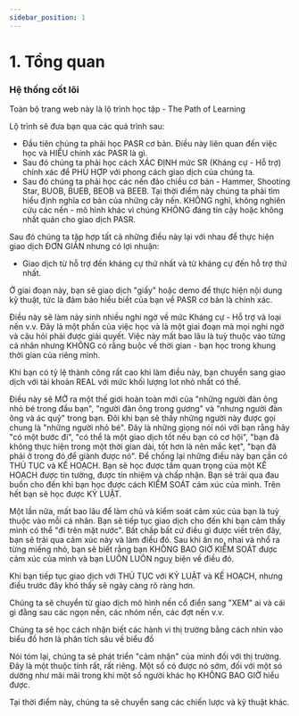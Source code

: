 ```yaml
---
sidebar_position: 1
---
```

# 1. Tổng quan
### Hệ thống cốt lõi
Toàn bộ trang web này là lộ trình học tập - The Path of Learning

Lộ trình sẽ đưa bạn qua các quá trình sau:
- Đầu tiên chúng ta phải học PASR cơ bản. Điều này liên quan đến việc học và HIỂU chính xác PASR là gì.
- Sau đó chúng ta phải học cách XÁC ĐỊNH mức SR (Kháng cự - Hỗ trợ) chính xác để PHÙ HỢP với phong cách giao dịch của chúng ta.
- Sau đó chúng ta phải học các nến đảo chiều cơ bản - Hammer, Shooting Star, BUOB, BUEB, BEOB và BEEB. Tại thời điểm này chúng ta phải tìm hiểu định nghĩa cơ bản của những cây nến. KHÔNG nghĩ, không nghiên cứu các nến - mô hình khác vì chúng KHÔNG đáng tin cậy hoặc không nhất quán cho giao dịch PASR.

Sau đó chúng ta tập hợp tất cả những điều này lại với nhau để thực hiện giao dịch ĐƠN GIẢN nhưng có lợi nhuận:
- Giao dịch từ hỗ trợ đến kháng cự thứ nhất và từ kháng cự đến hỗ trợ thứ nhất.

Ở giai đoạn này, bạn sẽ giao dịch "giấy" hoặc demo để thực hiện nội dung kỹ thuật, tức là đảm bảo hiểu biết của bạn về PASR cơ bản là chính xác.

Điều này sẽ làm nảy sinh nhiều nghi ngờ về mức Kháng cự - Hỗ trợ và loại nến v.v. Đây là một phần của việc học và là một giai đoạn mà mọi nghi ngờ và câu hỏi phải được giải quyết. Việc này mất bao lâu là tuỳ thuộc vào từng cá nhân nhưng KHÔNG có rằng buộc về thời gian - bạn học trong khung thời gian của riêng mình.

Khi bạn có tỷ lệ thành công rất cao khi làm điều này, bạn chuyển sang giao dịch với tài khoản REAL với mức khối lượng lot nhỏ nhất có thể.

Điều này sẽ MỞ ra một thế giới hoàn toàn mới của "những người đàn ông nhỏ bé trong đầu bạn", "người đàn ông trong gương" và "nhưng người đàn ông và ác quỷ" trong bạn. Đôi khi bạn sẽ thấy những người này được gọi chung là "những người nhỏ bé". 
Đây là những giọng nói nói với bạn rằng hãy "có một bước đi", "có thể là một giao dịch tốt nếu bạn có cơ hội", "bạn đã không thực hiện trong một thời gian dài, tốt hơn là nên mắc kẹt", "bạn đã phải ở trong đó để giành được nó". Để chống lại những điều này bạn cần có THỦ TỤC và KẾ HOẠCH. Bạn sẽ học được tầm quan trọng của một KẾ HOẠCH được tin tưởng, được tín nhiệm và chấp nhận. Bạn sẽ trải qua đau buồn cho đến khi bạn học được cách KIỂM SOÁT cảm xúc của mình. Trên hết bạn sẽ học được KỶ LUẬT.

Một lần nữa, mất bao lâu để làm chủ và kiểm soát cảm xúc của bạn là tuỳ thuộc vào mỗi cá nhân. Bạn sẽ tiếp tục giao dịch cho đến khi bạn cảm thấy mình có thể "đi trên mặt nước". Bất chấp bất cứ điều gì được viết trên đây, bạn sẽ trải qua cảm xúc này và làm điều đó. Sau khi ăn no, nhai và nhổ ra từng miếng nhỏ, bạn sẽ biết rằng bạn KHÔNG BAO GIỜ KIỂM SOÁT được cảm xúc của mình và bạn LUÔN LUÔN nguỵ biện về điều đó.

Khi bạn tiếp tục giao dịch với THỦ TỤC với KỶ LUẬT và KẾ HOẠCH, nhưng điều trước đây khó thấy sẽ ngày càng rõ ràng hơn.

Chúng ta sẽ chuyển từ giao dịch mô hình nến cổ điển sang "XEM" ai và cái gì đằng sau các ngọn nến, các nhóm nến, các đợt nến v.v.

Chúng ta sẽ học cách nhận biết các hành vi thị trường bằng cách nhìn vào biểu đồ hơn là phân tích sâu về biểu đồ

Nói tóm lại, chúng ta sẽ phát triển "cảm nhận" của mình đối với thị trường. Đây là một thuộc tính rất, rất riêng. Một số có được nó sớm, đối với một só dường như mãi mãi trong khi một số người khác họ KHÔNG BAO GIỜ hiểu được.

Tại thời điểm này, chúng ta sẽ chuyển sang các chiến lược và kỹ thuật khác.